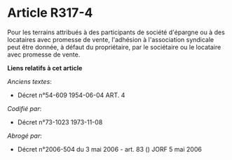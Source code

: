 # Article R317-4

Pour les terrains attribués à des participants de société d'épargne ou à des locataires avec promesse de vente, l'adhésion à
l'association syndicale peut être donnée, à défaut du propriétaire, par le sociétaire ou le locataire avec promesse de vente.

**Liens relatifs à cet article**

_Anciens textes_:

  - Décret n°54-609 1954-06-04 ART. 4

_Codifié par_:

  - Décret n°73-1023 1973-11-08

_Abrogé par_:

  - Décret n°2006-504 du 3 mai 2006 - art. 83 () JORF 5 mai 2006
